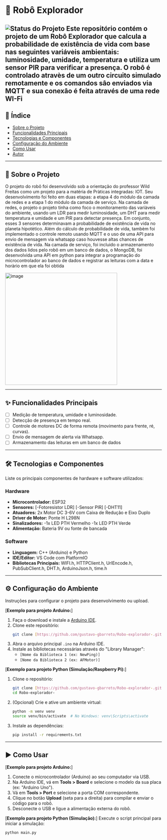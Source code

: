# 🤖 Robô Explorador

![Status do Projeto](https://img.shields.io/badge/status-em_desenvolvimento-blueviolet)
Este repositório contém o projeto de um Robô Explorador que calcula a probabilidade de existência de vida com base nas seguintes variáveis ambientais: luminosidade, umidade, temperatura e utiliza um sensor PIR para verificar a presença. O robô é controlado atravès de um outro circuito simulado remotamente e os comandos sâo enviados via MQTT e sua conexâo é feita através de uma rede WI-Fi
---

## 📖 Índice

- [Sobre o Projeto](#-sobre-o-projeto)
- [Funcionalidades Principais](#-funcionalidades-principais)
- [Tecnologias e Componentes](#-tecnologias-e-componentes)
- [Configuração do Ambiente](#-configuração-do-ambiente)
- [Como Usar](#-como-usar)
- [Autor](#-autor)

---

## 📍 Sobre o Projeto


O projeto do robô foi desenvolvido sob a orientaçâo do professor Wild Freitas como um projeto para a matéria de Pràticas integradas: IOT. Seu desenvolvimento foi feito em duas etapas: a etapa 4 do mòdulo da camada de redes e a etapa 1 do mòdulo da camada de serviço.
Na camada de redes, o projeto o projeto tinha como foco o monitoramento das variàveis do ambiente, usando um LDR para medir luminosidade, um DHT para medir temperatura e umidade e um PIR para detectar presença. Em conjunto, esses 3 sensores determinavam a probabilidade de existência de vida no planeta hipotètico. Além do cálculo de probabilidade de vida, tambèm foi implementado o controle remoto usando MQTT e o uso de uma API para envio de mensagem via whatsapp caso houvesse altas chances de existência de vida.
Na camada de serviço, foi incluido o armazenamento dos dados lidos pelo robô em um banco de dados, o MongoDB, foi desenvolvida uma API em python para integrar a programaçâo do microcontrolador ao banco de dados e registrar as leituras com a data e horàrio em que ela foi obtida

<img width="360" height="360" alt="image" src="https://github.com/user-attachments/assets/61e0f7eb-2d99-407b-8814-3cb5da0578e4" />

---

## ✨ Funcionalidades Principais

- [ ] Mediçâo de temperatura, umidade e luminosidade.
- [ ] Detecção de presença em tempo real.
- [ ] Controle de motores DC de forma remota (movimento para frente, ré, curvas).
- [ ] Envio de mensagem de alerta via Whatsapp.
- [ ] Armazenamento das leituras em um banco de dados

---

## 🛠️ Tecnologias e Componentes

Liste os principais componentes de hardware e software utilizados:

### Hardware
* **Microcontrolador:** ESP32 
* **Sensores:**
  [-Fotoresistor LDR]
  [-Sensor PIR]
  [-DHT11] 
* **Atuadores:** 2x Motor DC 3-6V com Caixa de Redução e Eixo Duplo 
* **Driver de Motor:** Ponte H L298N
* **Sinalizadores:**
  -1x LED PTH Vermelho
  -1x LED PTH Verde 
* **Alimentação:** Bateria 9V ou fonte de bancada

### Software
* **Linguagem:** C++ (Arduino) e Python
* **IDE/Editor:** VS Code com PlatformIO
* **Bibliotecas Principais:** WIFI.h, HTTPClient.h, UrlEncode.h, PubSubClient.h, DHT.h, ArduinoJson.h, time.h

---

## ⚙️ Configuração do Ambiente

Instruções para configurar o projeto para desenvolvimento ou upload.

[**Exemplo para projeto Arduino:**]
1.  Faça o download e instale a [Arduino IDE](https://www.arduino.cc/en/software).
2.  Clone este repositório:
    ```bash
    git clone [https://github.com/gustavo-gbarreto/Robo-explorador-.git](https://github.com/gustavo-gbarreto/Robo-explorador-.git)
    ```
3.  Abra o arquivo principal `.ino` na Arduino IDE.
4.  Instale as bibliotecas necessárias através do "Library Manager":
    * `[Nome da Biblioteca 1 (ex: NewPing)]`
    * `[Nome da Biblioteca 2 (ex: AFMotor)]`

[**Exemplo para projeto Python (Simulação/Raspberry Pi):**]
1.  Clone o repositório:
    ```bash
    git clone [https://github.com/gustavo-gbarreto/Robo-explorador-.git](https://github.com/gustavo-gbarreto/Robo-explorador-.git)
    cd Robo-explorador-
    ```
2.  (Opcional) Crie e ative um ambiente virtual:
    ```bash
    python -m venv venv
    source venv/bin/activate  # No Windows: venv\Scripts\activate
    ```
3.  Instale as dependências:
    ```bash
    pip install -r requirements.txt
    ```

---

## ▶️ Como Usar

[**Exemplo para projeto Arduino:**]
1.  Conecte o microcontrolador (Arduino) ao seu computador via USB.
2.  Na Arduino IDE, vá em **Tools > Board** e selecione o modelo da sua placa (ex: "Arduino Uno").
3.  Vá em **Tools > Port** e selecione a porta COM correspondente.
4.  Clique no botão **Upload** (seta para a direita) para compilar e enviar o código para o robô.
5.  Desconecte o USB e ligue a alimentação externa do robô.

[**Exemplo para projeto Python (Simulação):**]
Execute o script principal para iniciar a simulação:
```bash
python main.py

